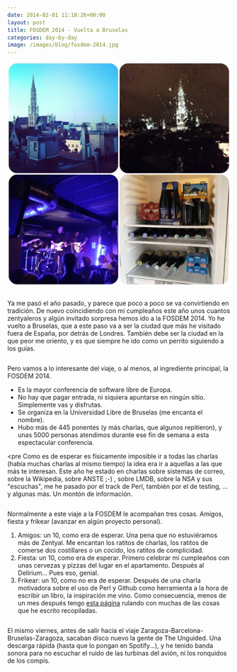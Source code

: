 ```yaml
---
date: 2014-02-01 11:18:26+00:00
layout: post
title: FOSDEM 2014 - Vuelta a Bruselas
categories: day-by-day
image: /images/blog/fosdem-2014.jpg
---
```


[![FOSDEM 2014 - Bruselas - Miky - Miguel](/images/blog/fosdem-2014.jpg)](/images/blog/fosdem-2014.jpg)
<pre></pre>
Ya me pasó el año pasado, y parece que poco a poco se va convirtiendo en tradición. De nuevo coincidiendo con mi cumpleaños este año unos cuantos zentyaleros y algún invitado sorpresa hemos ido a la FOSDEM 2014. Yo he vuelto a Bruselas, que a este paso va a ser la ciudad que más he visitado fuera de España, por detrás de Londres. También debe ser la ciudad en la que peor me oriento, y es que siempre he ido como un perrito siguiendo a los guías.
<pre></pre>
Pero vamos a lo interesante del viaje, o al menos, al ingrediente principal, la FOSDEM 2014.

* Es la mayor conferencia de software libre de Europa.
* No hay que pagar entrada, ni siquiera apuntarse en ningún sitio. Simplemente vas y disfrutas.
* Se organiza en la Universidad Libre de Bruselas (me encanta el nombre).
* Hubo más de 445 ponentes (y  más charlas, que algunos repitieron), y unas 5000 personas atendimos durante ese fin de semana a esta espectacular conferencia.

<pre</pre>
Como es de esperar es físicamente imposible ir a todas las charlas (había muchas charlas al mismo tiempo) la idea era ir a aquellas a las que más te interesan. Este año he estado en charlas sobre sistemas de correo, sobre la Wikipedia, sobre ANSTE ;-) , sobre LMDB, sobre la NSA y sus "escuchas", me he pasado por el track de Perl, también por el de testing, ... y algunas más. Un montón de información.
<pre></pre>
Normalmente a este viaje a la FOSDEM le acompañan tres cosas. Amigos, fiesta y frikear (avanzar en algún proyecto personal).

1. Amigos: un 10, como era de esperar. Una pena que no estuviéramos más de Zentyal. Me encantan los ratitos de charlas, los ratitos de comerse dos costillares o un cocido, los ratitos de complicidad.
2. Fiesta: un 10, como era de esperar. Primero celebrar mi cumpleaños con unas cervezas y pizzas del lugar en el apartamento. Después al Delirium... Pues eso, genial.
3. Frikear: un 10, como no era de esperar. Después de una charla motivadora sobre el uso de Perl y Github como herramienta a la hora de escribir un libro, la inspiración me vino. Como consecuencia, menos de un mes después tengo [esta página](http://figarocorso.github.io/) rulando con muchas de las cosas que he escrito recopiladas.

<pre></pre>
El mismo viernes, antes de salir hacia el viaje Zaragoza-Barcelona-Bruselas-Zaragoza, sacaban disco nuevo la gente de The Unguided. Una descarga rápida (hasta que lo pongan en Spotify...), y he tenido banda sonora para no escuchar el ruido de las turbinas del avión, ni los ronquidos de los compis.
